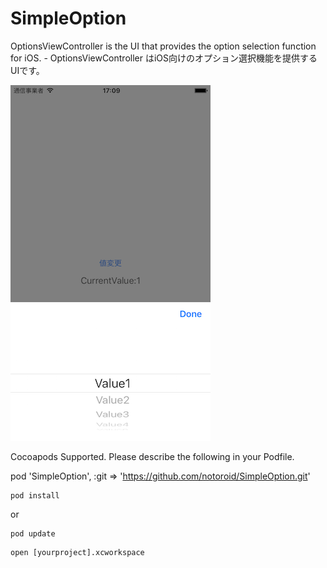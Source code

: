 # SimpleOption
OptionsViewController is the UI that provides the option selection function for iOS. - OptionsViewController はiOS向けのオプション選択機能を提供するUIです。

[![](https://github.com/notoroid/SimpleOption/raw/master/Screenshots/ss01-thumb.png)](https://github.com/notoroid/SimpleOption/raw/master/Screenshots/ss00.png)

Cocoapods Supported. Please describe the following in your Podfile.

pod 'SimpleOption', :git => 'https://github.com/notoroid/SimpleOption.git'

```
pod install
```

or 

```
pod update
```

```
open [yourproject].xcworkspace
```